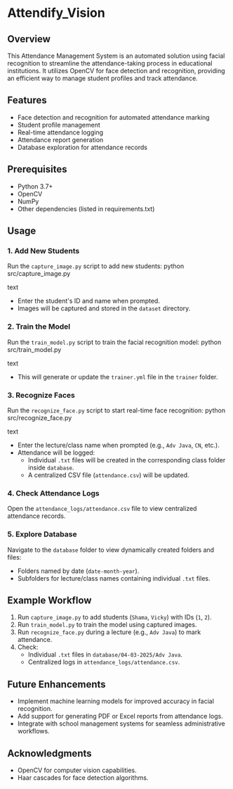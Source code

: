 # Attendify_Vision

## Overview
This Attendance Management System is an automated solution using facial recognition to streamline the attendance-taking process in educational institutions. It utilizes OpenCV for face detection and recognition, providing an efficient way to manage student profiles and track attendance.

## Features
- Face detection and recognition for automated attendance marking
- Student profile management
- Real-time attendance logging
- Attendance report generation
- Database exploration for attendance records

## Prerequisites
- Python 3.7+
- OpenCV
- NumPy
- Other dependencies (listed in requirements.txt)


## Usage

### **1. Add New Students**
Run the `capture_image.py` script to add new students:
python src/capture_image.py

text
- Enter the student's ID and name when prompted.
- Images will be captured and stored in the `dataset` directory.

### **2. Train the Model**
Run the `train_model.py` script to train the facial recognition model:
python src/train_model.py

text
- This will generate or update the `trainer.yml` file in the `trainer` folder.

### **3. Recognize Faces**
Run the `recognize_face.py` script to start real-time face recognition:
python src/recognize_face.py

text
- Enter the lecture/class name when prompted (e.g., `Adv Java`, `CN`, etc.).
- Attendance will be logged:
  - Individual `.txt` files will be created in the corresponding class folder inside `database`.
  - A centralized CSV file (`attendance.csv`) will be updated.

### **4. Check Attendance Logs**
Open the `attendance_logs/attendance.csv` file to view centralized attendance records.

### **5. Explore Database**
Navigate to the `database` folder to view dynamically created folders and files:
- Folders named by date (`date-month-year`).
- Subfolders for lecture/class names containing individual `.txt` files.

## Example Workflow

1. Run `capture_image.py` to add students (`Shama`, `Vicky`) with IDs (`1`, `2`).
2. Run `train_model.py` to train the model using captured images.
3. Run `recognize_face.py` during a lecture (e.g., `Adv Java`) to mark attendance.
4. Check:
   - Individual `.txt` files in `database/04-03-2025/Adv Java`.
   - Centralized logs in `attendance_logs/attendance.csv`.

## Future Enhancements
- Implement machine learning models for improved accuracy in facial recognition.
- Add support for generating PDF or Excel reports from attendance logs.
- Integrate with school management systems for seamless administrative workflows.


## Acknowledgments
- OpenCV for computer vision capabilities.
- Haar cascades for face detection algorithms.

